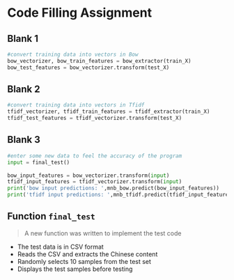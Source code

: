 
# Code Filling Assignment

## Blank 1

```python
#convert training data into vectors in Bow
bow_vectorizer, bow_train_features = bow_extractor(train_X)
bow_test_features = bow_vectorizer.transform(test_X)
```

## Blank 2

```python
#convert training data into vectors in Tfidf
tfidf_vectorizer, tfidf_train_features = tfidf_extractor(train_X)
tfidf_test_features = tfidf_vectorizer.transform(test_X)
```

## Blank 3

```python
#enter some new data to feel the accuracy of the program
input = final_test()
    
bow_input_features = bow_vectorizer.transform(input)
tfidf_input_features = tfidf_vectorizer.transform(input)
print('bow input predictions: ',mnb_bow.predict(bow_input_features))
print('tfidf input predictions: ',mnb_tfidf.predict(tfidf_input_features))
```

## Function `final_test`

> A new function was written to implement the test code

- The test data is in CSV format
- Reads the CSV and extracts the Chinese content
- Randomly selects 10 samples from the test set
- Displays the test samples before testing

